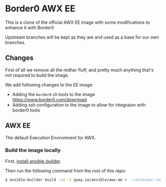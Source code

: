 # Border0 AWX EE
This is a clone of the official AWX EE image with some modifications to enhance it with Border0

Upstream branches will be kept as they are and used as a base for our own branches.

## Changes
First of all we remove all the redhar fluff, and pretty much anything that's not required to build the image.

We add following changes to the EE image:
- Adding the `border0` cli tools to the image https://www.border0.com/download
- Adding ssh configuration to the image to allow for integraion with border0 tools

## AWX EE

The default Execution Environment for AWX.

### Build the image locally

First, [install ansible-builder](https://ansible-builder.readthedocs.io/en/stable/installation/).

Then run the following command from the root of this repo:

```bash
$ ansible-builder build -v3 -t quay.io/ansible/awx-ee # --container-runtime=docker # Is podman by default
```
